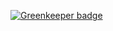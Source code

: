 

[![Greenkeeper badge](https://badges.greenkeeper.io/spielhoelle/bridging.svg)](https://greenkeeper.io/)